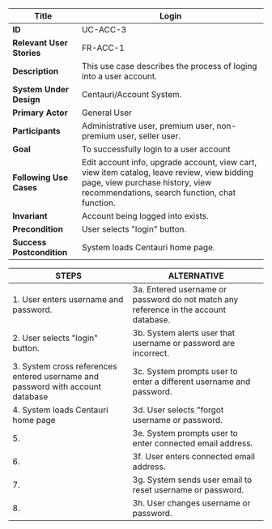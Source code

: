 

|Title |   Login      |
|---------|---------|
|**ID**|    UC-ACC-3      |
|**Relevant User Stories**|    FR-ACC-1     |
|**Description**|     This use case describes the process of loging into a user account.       |
|**System Under Design**|   Centauri/Account System.       |
|**Primary Actor**|     General User        |
|**Participants**|     Administrative user, premium user, non-premium user, seller user.        |
|**Goal**|     To successfully login to a user account       |
|**Following Use Cases**|     Edit account info, upgrade account, view cart,  view item catalog, leave review, view bidding page, view purchase history, view recommendations, search function, chat function.       |
|**Invariant**|     Account being logged into exists.      |
|**Precondition**|     User selects "login" button.        |
|**Success Postcondition**|     System loads Centauri home page.      |


|**STEPS**|**ALTERNATIVE**|
|---------|---------|
| 1. User enters username and password.     | 3a. Entered username or password do not match any reference in the account database.        |
| 2. User selects "login" button.     | 3b. System alerts user that username or password are incorrect.        |
| 3. System cross references entered username and password with account database     | 3c. System prompts user to enter a different username and password.        |
| 4. System loads Centauri home page     | 3d. User selects "forgot username or password.        |
| 5.      | 3e. System prompts user to enter connected email address.        |
| 6.      | 3f. User enters connected email address.        |
| 7.      | 3g. System sends user email to reset username or password.        |
| 8.      | 3h. User changes username or password.        |
